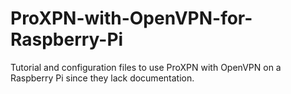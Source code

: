 # ProXPN-with-OpenVPN-for-Raspberry-Pi
Tutorial and configuration files to use ProXPN with OpenVPN on a Raspberry Pi since they lack documentation.
